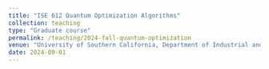 ```yaml
---
title: "ISE 612 Quantum Optimization Algorithms"
collection: teaching
type: "Graduate course"
permalink: /teaching/2024-fall-quantum-optimization
venue: "University of Southern California, Department of Industrial and Systems Engineering"
date: 2024-09-01
---
```


